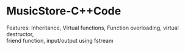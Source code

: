 # MusicStore-C++Code
Features:
Inheritance, 
Virtual functions, 
Function overloading, 
virtual destructor,  
friend function, 
input/output using fstream
